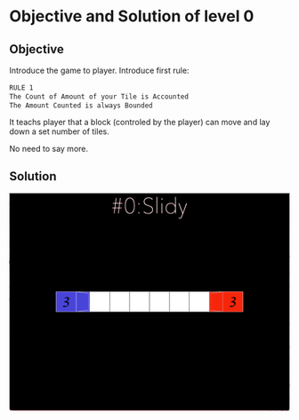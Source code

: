 # Objective and Solution of level 0

## Objective

Introduce the game to player. 
Introduce first rule:
```
RULE 1
The Count of Amount of your Tile is Accounted
The Amount Counted is always Bounded
```
It teachs player that a block (controled by the player) can move and lay down a set number of tiles. 

No need to say more. 

## Solution

![solution](Gif/000.gif)
